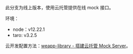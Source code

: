 此分支为线上版本，使用云托管提供在线 mock 接口。

环境：
* node：v12.22.1
* taro: v3.2.5

云开发配置方法：[weapp-library - 搭建云托管 Mock Server](https://github.com/imageslr/weapp-library#%E6%90%AD%E5%BB%BA%E4%BA%91%E6%89%98%E7%AE%A1-mock-server)。